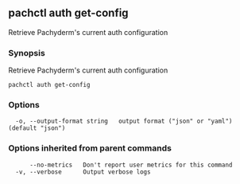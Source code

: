 ## pachctl auth get-config

Retrieve Pachyderm's current auth configuration

### Synopsis


Retrieve Pachyderm's current auth configuration

```
pachctl auth get-config
```

### Options

```
  -o, --output-format string   output format ("json" or "yaml") (default "json")
```

### Options inherited from parent commands

```
      --no-metrics   Don't report user metrics for this command
  -v, --verbose      Output verbose logs
```


